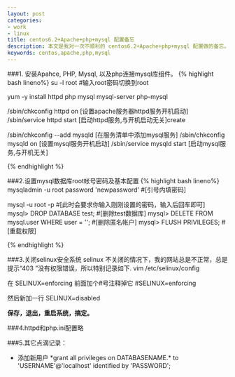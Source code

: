 ```yaml
---
layout: post
categories: 
- work
- linux
title: centos6.2+Apache+php+mysql 配置备忘
description: 本文是我对一次不顺利的 centos6.2+Apache+php+mysql 配置做的备忘。
keywords: centos,apache,php,mysql
---
```


###1. 安装Apahce, PHP, Mysql, 以及php连接mysql库组件。
{% highlight bash lineno%}
su -l root #输入root密码切换到root

yum -y install httpd php mysql mysql-server php-mysql

/sbin/chkconfig httpd on [设置apache服务器httpd服务开机启动]
/sbin/service httpd start [启动httpd服务,与开机启动无关]create

/sbin/chkconfig --add mysqld [在服务清单中添加mysql服务]
/sbin/chkconfig mysqld on [设置mysql服务开机启动]
/sbin/service mysqld start [启动mysql服务,与开机无关]

{% endhighlight %}

###2.设置mysql数据库root帐号密码及基本配置
{% highlight bash lineno%}
mysqladmin -u root password 'newpassword' #[引号内填密码]

mysql -u root -p #[此时会要求你输入刚刚设置的密码，输入后回车即可]
mysql> DROP DATABASE test; #[删除test数据库]
mysql> DELETE FROM mysql.user WHERE user = ''; #[删除匿名帐户]
mysql> FLUSH PRIVILEGES; #[重载权限]

{% endhighlight %}

###3.关闭selinux安全系统
selinux 不关闭的情况下，我的网站总是不正常，总是提示“403 ”没有权限错误，所以特别记录如下.
vim /etc/selinux/config

在 SELINUX=enforcing 前面加个#号注释掉它
\#SELINUX=enforcing

然后新加一行
SELINUX=disabled

**保存，退出，重启系统，搞定。**

###4.httpd和php.ini配置略

###5.其它点滴记录：
+ 添加新用户 *grant all privileges on DATABASENAME.\* to 'USERNAME'@'localhost' identified by 'PASSWORD';


